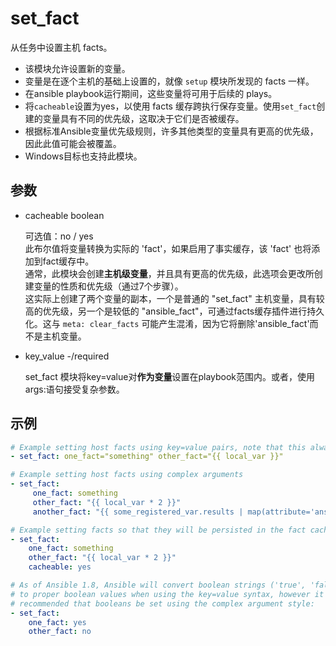 # set_fact

从任务中设置主机 facts。

- 该模块允许设置新的变量。
- 变量是在逐个主机的基础上设置的，就像 `setup` 模块所发现的 facts 一样。
- 在ansible playbook运行期间，这些变量将可用于后续的 plays。
- 将`cacheable`设置为yes，以使用 facts 缓存跨执行保存变量。使用`set_fact`创建的变量具有不同的优先级，这取决于它们是否被缓存。
- 根据标准Ansible变量优先级规则，许多其他类型的变量具有更高的优先级，因此此值可能会被覆盖。
- Windows目标也支持此模块。
  
## 参数

- cacheable     boolean

    可选值：no / yes  
    此布尔值将变量转换为实际的 'fact'，如果启用了事实缓存，该 'fact' 也将添加到fact缓存中。  
    通常，此模块会创建**主机级变量**，并且具有更高的优先级，此选项会更改所创建变量的性质和优先级（通过7个步骤）。  
    这实际上创建了两个变量的副本，一个是普通的 "set_fact" 主机变量，具有较高的优先级，另一个是较低的 "ansible_fact"，可通过facts缓存插件进行持久化。这与 `meta: clear_facts` 可能产生混淆，因为它将删除'ansible_fact'而不是主机变量。

- key_value     -/required
  
    set_fact 模块将key=value对**作为变量**设置在playbook范围内。或者，使用args:语句接受复杂参数。

## 示例

```yaml
# Example setting host facts using key=value pairs, note that this always creates strings or booleans
- set_fact: one_fact="something" other_fact="{{ local_var }}"

# Example setting host facts using complex arguments
- set_fact:
     one_fact: something
     other_fact: "{{ local_var * 2 }}"
     another_fact: "{{ some_registered_var.results | map(attribute='ansible_facts.some_fact') | list }}"

# Example setting facts so that they will be persisted in the fact cache
- set_fact:
    one_fact: something
    other_fact: "{{ local_var * 2 }}"
    cacheable: yes

# As of Ansible 1.8, Ansible will convert boolean strings ('true', 'false', 'yes', 'no')
# to proper boolean values when using the key=value syntax, however it is still
# recommended that booleans be set using the complex argument style:
- set_fact:
    one_fact: yes
    other_fact: no
```
